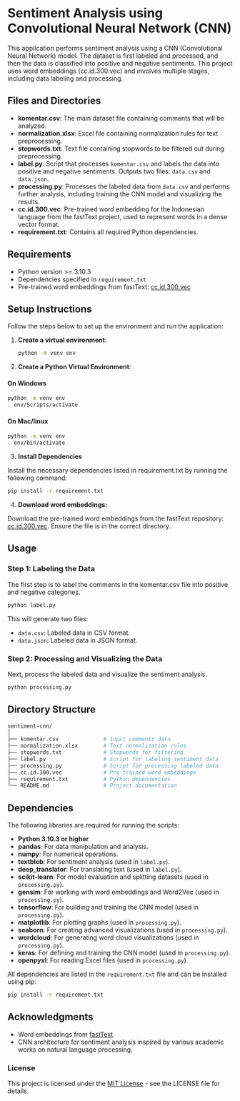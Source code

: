 # Sentiment Analysis using Convolutional Neural Network (CNN)

This application performs sentiment analysis using a CNN (Convolutional Neural Network) model. The dataset is first labeled and processed, and then the data is classified into positive and negative sentiments. This project uses word embeddings (cc.id.300.vec) and involves multiple stages, including data labeling and processing.

## Files and Directories

- **komentar.csv**: The main dataset file containing comments that will be analyzed.
- **normalization.xlsx**: Excel file containing normalization rules for text preprocessing.
- **stopwords.txt**: Text file containing stopwords to be filtered out during preprocessing.
- **label.py**: Script that processes `komentar.csv` and labels the data into positive and negative sentiments. Outputs two files: `data.csv` and `data.json`.
- **processing.py**: Processes the labeled data from `data.csv` and performs further analysis, including training the CNN model and visualizing the results.
- **cc.id.300.vec**: Pre-trained word embedding for the Indonesian language from the fastText project, used to represent words in a dense vector format.
- **requirement.txt**: Contains all required Python dependencies.

## Requirements

- Python version >= 3.10.3
- Dependencies specified in `requirement.txt`
- Pre-trained word embeddings from fastText: [cc.id.300.vec](https://dl.fbaipublicfiles.com/fasttext/vectors-crawl/cc.id.300.vec.gz)

## Setup Instructions

Follow the steps below to set up the environment and run the application:

1. **Create a virtual environment**:

   ```bash
   python -m venv env

   ```

2. **Create a Python Virtual Environment**:

#### On Windows

```bash
python -m venv env
. env/Scripts/activate
```

#### On Mac/linux

```bash
python -m venv env
. env/bin/activate
```

3. **Install Dependencies**

Install the necessary dependencies listed in requirement.txt by running the following command:

```bash
pip install -r requirement.txt
```

4. **Download word embeddings:**

Download the pre-trained word embeddings from the fastText repository: [cc.id.300.vec](https://dl.fbaipublicfiles.com/fasttext/vectors-crawl/cc.id.300.vec.gz). Ensure the file is in the correct directory.

## Usage

### Step 1: Labeling the Data

The first step is to label the comments in the komentar.csv file into positive and negative categories.

```bash
python label.py
```

This will generate two files:

- `data.csv`: Labeled data in CSV format.
- `data.json`: Labeled data in JSON format.

### Step 2: Processing and Visualizing the Data

Next, process the labeled data and visualize the sentiment analysis.

```bash
python processing.py
```

## Directory Structure

```bash
sentiment-cnn/
│
├── komentar.csv              # Input comments data
├── normalization.xlsx        # Text normalization rules
├── stopwords.txt             # Stopwords for filtering
├── label.py                  # Script for labeling sentiment data
├── processing.py             # Script for processing labeled data
├── cc.id.300.vec             # Pre-trained word embeddings
├── requirement.txt           # Python dependencies
└── README.md                 # Project documentation

```

## Dependencies

The following libraries are required for running the scripts:

- **Python 3.10.3 or higher**
- **pandas**: For data manipulation and analysis.
- **numpy**: For numerical operations.
- **textblob**: For sentiment analysis (used in `label.py`).
- **deep_translator**: For translating text (used in `label.py`).
- **scikit-learn**: For model evaluation and splitting datasets (used in `processing.py`).
- **gensim**: For working with word embeddings and Word2Vec (used in `processing.py`).
- **tensorflow**: For building and training the CNN model (used in `processing.py`).
- **matplotlib**: For plotting graphs (used in `processing.py`).
- **seaborn**: For creating advanced visualizations (used in `processing.py`).
- **wordcloud**: For generating word cloud visualizations (used in `processing.py`).
- **keras**: For defining and training the CNN model (used in `processing.py`).
- **openpyxl**: For reading Excel files (used in `processing.py`).

All dependencies are listed in the `requirement.txt` file and can be installed using pip:

```bash
pip install -r requirement.txt
```

## Acknowledgments

- Word embeddings from [fastText](https://fasttext.cc/).
- CNN architecture for sentiment analysis inspired by various academic works on natural language processing.

### License

This project is licensed under the [MIT License](https://github.com/kansaok/sentiment-cnn?tab=MIT-1-ov-file) - see the LICENSE file for details.
